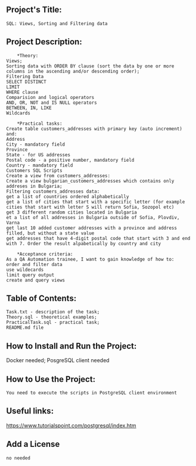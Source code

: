 ## Project's Title:
	SQL: Views, Sorting and Filtering data

## Project Description:

		*Theory:
	Views;
	Sorting data with ORDER BY clause (sort the data by one or more columns in the ascending and/or descending order);
	Filtering Data
	SELECT DISTINCT
	LIMIT
	WHERE clause
	Comparision and logical operators
	AND, OR, NOT and IS NULL operators
	BETWEEN, IN, LIKE
	Wildcards

		*Practical tasks:
	Create table customers_addresses with primary key (auto increment) and:
	Address
	City - mandatory field
	Province
	State - for US addresses
	Postal code - a positive number, mandatory field
	Country - mandatory field
	Customers SQL Scripts 
	Create a view from customers_addresses: 
	Create a view bulgarian_customers_addresses which contains only addreses in Bulgaria;
	Filtering customers_addresses data:
	get a list of countries ordered alphabetically
	get a list of cities that start with a specific letter (for example cities that start with letter S will return Sofia, Sozopol etc)
	get 3 different random cities located in Bulgaria
	et a list of all addresses in Bulgaria outside of Sofia, Plovdiv, Varna
	get last 10 added customer addresses with a province and address filled, but without a state value
	get addresses that have 4-digit postal code that start with 3 and end with 7. Order the result alpabetically by country and city
	
		*Acceptance criteria:
	As a QA Automation trainee, I want to gain knowledge of how to:
	order and filter data
	use wildecards
	limit query output
	create and query views

## Table of Contents:
	Task.txt - description of the task;
	Theory.sql - theoretical examples;
	PracticalTask.sql - practical task;
	README.md file

## How to Install and Run the Project:
  Docker needed;
  PosgreSQL client needed
 
## How to Use the Project:
	You need to execute the scripts in PostgreSQL client environment

## Useful links:
https://www.tutorialspoint.com/postgresql/index.htm

## Add a License
	no needed



